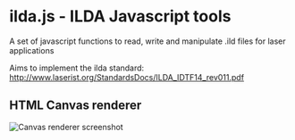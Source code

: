 ilda.js - ILDA Javascript tools
===============================

A set of javascript functions to read, write and manipulate .ild files for laser applications

Aims to implement the ilda standard: http://www.laserist.org/StandardsDocs/ILDA_IDTF14_rev011.pdf

HTML Canvas renderer 
--------------------

![Canvas renderer screenshot](https://raw.github.com/possan/ilda.js/master/ildajs.png)



